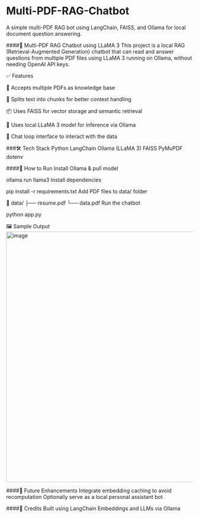 # Multi-PDF-RAG-Chatbot
A simple multi-PDF RAG bot using LangChain, FAISS, and Ollama for local document question answering.


####🧠 Multi-PDF RAG Chatbot using LLaMA 3
This project is a local RAG (Retrieval-Augmented Generation) chatbot that can read and answer questions from multiple PDF files using LLaMA 3 running on Ollama, without needing OpenAI API keys.

✅ Features

📄 Accepts multiple PDFs as knowledge base

🧩 Splits text into chunks for better context handling

📦 Uses FAISS for vector storage and semantic retrieval

🤖 Uses local LLaMA 3 model for inference via Ollama

🔁 Chat loop interface to interact with the data

###🛠️ Tech Stack
Python
LangChain
Ollama (LLaMA 3)
FAISS
PyMuPDF
dotenv


####🧪 How to Run
Install Ollama & pull model

ollama run llama3
Install dependencies

pip install -r requirements.txt
Add PDF files to data/ folder

📁 data/
├── resume.pdf
└── data.pdf
Run the chatbot

python app.py


🖼️ Sample Output
<img width="1829" height="674" alt="image" src="https://github.com/user-attachments/assets/aaa14899-3ac7-4471-8ef8-819f62a167b0" />


####🚀 Future Enhancements
Integrate embedding caching to avoid recomputation
Optionally serve as a local personal assistant bot


####🧠 Credits
Built using LangChain
Embeddings and LLMs via Ollama
